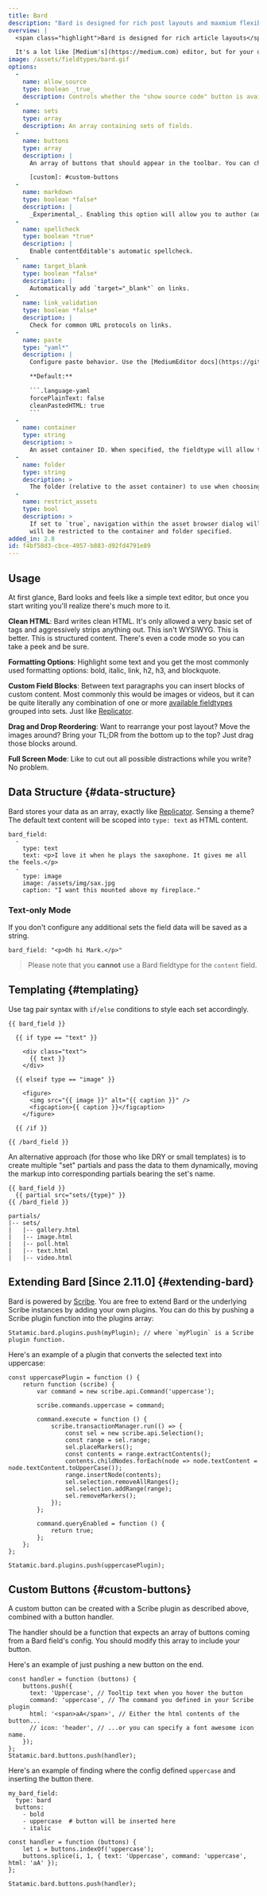 ```yaml
---
title: Bard
description: "Bard is designed for rich post layouts and maxmium flexibility."
overview: |
  <span class="highlight">Bard is designed for rich article layouts</span>. It's more than a content editor, it's practically a layout designer. Bard starts with simple, rich text editor with popup formatting controls. It stores structured data and adds the ability to insert blocks of any arrangement of custom fields amidst the text.

  It's a lot like [Medium's](https://medium.com) editor, but for your own site. It's also 100% compatible with [Replicator's](/fieldtypes/replicator) data structure — you can easily switch between their interfaces if you desire.
image: /assets/fieldtypes/bard.gif
options:
  -
    name: allow_source
    type: boolean _true_
    description: Controls whether the "show source code" button is available to your editors.
  -
    name: sets
    type: array
    description: An array containing sets of fields.
  -
    name: buttons
    type: array
    description: |
      An array of buttons that should appear in the toolbar. You can choose from `bold`, `italic`, `anchor`, `h1` through `h6`, `quote`, `assets`, or really just any of the [built-in Medium Editor buttons](https://github.com/yabwe/medium-editor#all-buttons), as well as any [custom buttons][custom]. By default, a sensible set of buttons will be used.

      [custom]: #custom-buttons
  -
    name: markdown
    type: boolean *false*
    description: |
      _Experimental_. Enabling this option will allow you to author (and save) Markdown. The toolbar, toggle source button, and keyboard shortcuts will be disabled.
  -
    name: spellcheck
    type: boolean *true*
    description: |
      Enable contentEditable's automatic spellcheck.
  -
    name: target_blank
    type: boolean *false*
    description: |
      Automatically add `target="_blank"` on links.
  -
    name: link_validation
    type: boolean *false*
    description: |
      Check for common URL protocols on links.
  -
    name: paste
    type: "yaml*"
    description: |
      Configure paste behavior. Use the [MediumEditor docs](https://github.com/yabwe/medium-editor/blob/master/OPTIONS.md#paste-options) as a reference.

      **Default:**

      ```.language-yaml
      forcePlainText: false
      cleanPastedHTML: true
      ```
  -
    name: container
    type: string
    description: >
      An asset container ID. When specified, the fieldtype will allow the user to add a link to an asset from the specified container.
  -
    name: folder
    type: string
    description: >
      The folder (relative to the asset container) to use when choosing an asset. If left blank, the root folder of the container will be used.
  -
    name: restrict_assets
    type: bool
    description: >
      If set to `true`, navigation within the asset browser dialog will be disabled, and you
      will be restricted to the container and folder specified.
added_in: 2.8
id: f4bf58d3-cbce-4957-b883-d92fd4791e89
---
```

## Usage

At first glance, Bard looks and feels like a simple text editor, but once you start writing you'll realize there's much more to it.

**Clean HTML**: Bard writes clean HTML. It's only allowed a very basic set of tags and aggressively strips anything out. This isn't WYSIWYG. This is better. This is structured content. There's even a code mode so you can take a peek and be sure.

**Formatting Options**: Highlight some text and you get the most commonly used formatting options: bold, italic, link, h2, h3, and blockquote.

**Custom Field Blocks**: Between text paragraphs you can insert blocks of custom content. Most commonly this would be images or videos, but it can be quite literally any combination of one or more [available fieldtypes][fieldtypes] grouped into sets. Just like [Replicator][replicator].

**Drag and Drop Reordering**: Want to rearrange your post layout? Move the images around? Bring your TL;DR from the bottom up to the top? Just drag those blocks around.

**Full Screen Mode**: Like to cut out all possible distractions while you write? No problem.



## Data Structure {#data-structure}

Bard stores your data as an array, exactly like [Replicator][replicator]. Sensing a theme? The default text content will be scoped into `type: text` as HTML content.

```.language-yaml
bard_field:
  -
    type: text
    text: <p>I love it when he plays the saxophone. It gives me all the feels.</p>
  -
    type: image
    image: /assets/img/sax.jpg
    caption: "I want this mounted above my fireplace."
```

### Text-only Mode

If you don't configure any additional sets the field data will be saved as a string.
```.language-yaml
bard_field: "<p>Oh hi Mark.</p>"
```

> Please note that you **cannot** use a Bard fieldtype for the `content` field.

## Templating {#templating}

Use tag pair syntax with `if/else` conditions to style each set accordingly.

```
{{ bard_field }}

  {{ if type == "text" }}

    <div class="text">
      {{ text }}
    </div>

  {{ elseif type == "image" }}

    <figure>
      <img src="{{ image }}" alt="{{ caption }}" />
      <figcaption>{{ caption }}</figcaption>
    </figure>

  {{ /if }}

{{ /bard_field }}
```

An alternative approach (for those who like DRY or small templates) is to create multiple "set" partials and pass the data to them dynamically, moving the markup into corresponding partials bearing the set's name.

```
{{ bard_field }}
  {{ partial src="sets/{type}" }}
{{ /bard_field }}
```

```language-files
partials/
|-- sets/
|   |-- gallery.html
|   |-- image.html
|   |-- poll.html
|   |-- text.html
|   |-- video.html
```

## Extending Bard [Since 2.11.0] {#extending-bard}

Bard is powered by [Scribe](https://github.com/guardian/scribe). You are free to extend Bard or the underlying Scribe instances by adding your own plugins. You can do this by pushing a Scribe plugin function into the plugins array:

``` .language-js
Statamic.bard.plugins.push(myPlugin); // where `myPlugin` is a Scribe plugin function.
```

Here's an example of a plugin that converts the selected text into uppercase:

``` .language-js
const uppercasePlugin = function () {
    return function (scribe) {
        var command = new scribe.api.Command('uppercase');

        scribe.commands.uppercase = command;

        command.execute = function () {
            scribe.transactionManager.run(() => {
                const sel = new scribe.api.Selection();
                const range = sel.range;
                sel.placeMarkers();
                const contents = range.extractContents();
                contents.childNodes.forEach(node => node.textContent = node.textContent.toUpperCase());
                range.insertNode(contents);
                sel.selection.removeAllRanges();
                sel.selection.addRange(range);
                sel.removeMarkers();
            });
        };

        command.queryEnabled = function () {
            return true;
        };
    };
};

Statamic.bard.plugins.push(uppercasePlugin);
```


## Custom Buttons {#custom-buttons}

A custom button can be created with a Scribe plugin as described above, combined with a button handler.

The handler should be a function that expects an array of buttons coming from a Bard field's config. You should 
modify this array to include your button. 

Here's an example of just pushing a new button on the end.

``` .language-js
const handler = function (buttons) {
    buttons.push({
      text: 'Uppercase', // Tooltip text when you hover the button
      command: 'uppercase', // The command you defined in your Scribe plugin
      html: '<span>aA</span>', // Either the html contents of the button...
      // icon: 'header', // ...or you can specify a font awesome icon name.
    });
};
Statamic.bard.buttons.push(handler);
```

Here's an example of finding where the config defined `uppercase` and inserting the button there.

``` .language-yaml
my_bard_field:
  type: bard
  buttons:
    - bold
    - uppercase  # button will be inserted here
    - italic
```

``` .language-js
const handler = function (buttons) {
    let i = buttons.indexOf('uppercase');
    buttons.splice(i, 1, { text: 'Uppercase', command: 'uppercase', html: 'aA' });
};

Statamic.bard.buttons.push(handler);
```

[replicator]: /fieldtypes/replicator
[fieldtypes]: /fieldtypes

